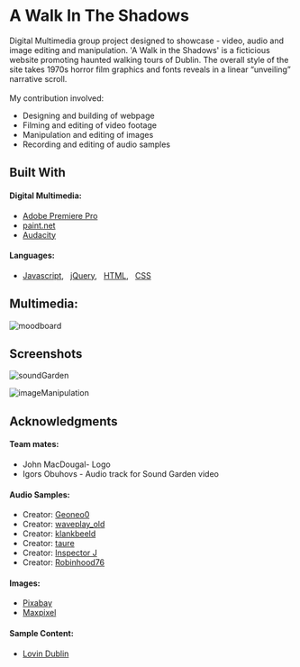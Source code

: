 # A Walk In The Shadows
Digital Multimedia group project designed to showcase - video, audio and image editing and manipulation. 'A Walk in the Shadows' is a ficticious website promoting haunted walking tours of Dublin. The overall style of the site takes 1970s horror film graphics and fonts reveals in a linear “unveiling” narrative scroll.
<br><br>
My contribution involved:
  - Designing and building of webpage
  - Filming and editing of video footage
  - Manipulation and editing of images 
  - Recording and editing of audio samples 
  
## Built With

#### Digital Multimedia:
- [Adobe Premiere Pro](https://www.adobe.com/ie/products/premiere.html)
- [paint.net](https://www.getpaint.net/index.html)
- [Audacity](https://www.audacityteam.org/)

#### Languages:
- [Javascript](https://developer.mozilla.org/en-US/docs/Web/JavaScript),  &nbsp; [jQuery](https://jquery.com), &nbsp; [HTML](https://developer.mozilla.org/en-US/docs/Web/Guide/HTML), &nbsp; [CSS](https://developer.mozilla.org/en-US/docs/Web/CSS)

## Multimedia: 

![moodboard](https://user-images.githubusercontent.com/48602973/77335857-a2714480-6d1e-11ea-9331-8b93f90cd66a.png)

## Screenshots 

![soundGarden](https://user-images.githubusercontent.com/48602973/77327852-a8155d00-6d13-11ea-861c-0f10e3aa7d7c.png)

![imageManipulation](https://user-images.githubusercontent.com/48602973/77327866-ac417a80-6d13-11ea-9425-c0c7338eb558.png)


## Acknowledgments
#### Team mates:
- John MacDougal- Logo
- Igors Obuhovs - Audio track for Sound Garden video
#### Audio Samples:
- Creator: [Geoneo0](https://freesound.org/people/geoneo0/)
- Creator: [waveplay_old](https://freesound.org/people/waveplay_old/)
- Creator: [klankbeeld](https://freesound.org/people/klankbeeld/sounds/249907/)
- Creator: [taure](https://freesound.org/people/taure/sounds/380156/)
- Creator: [Inspector J](https://freesound.org/people/InspectorJ/)
- Creator: [Robinhood76](https://freesound.org/people/Robinhood76/sounds/336217/)

#### Images:
 - [Pixabay](https://pixabay.com/)
 - [Maxpixel](https://www.maxpixels.net/)

#### Sample Content:
  - [Lovin Dublin](https://lovindublin.com/feature/feeling-brave-here-are-dublins-most-haunted-spots)















